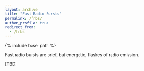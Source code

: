 ```yaml
---
layout: archive
title: "Fast Radio Bursts"
permalink: /frbs/
author_profile: true
redirect_from:
  - /frbs
---
```


{% include base_path %}

Fast radio bursts are brief, but energetic, flashes of radio emission.

[TBD]

